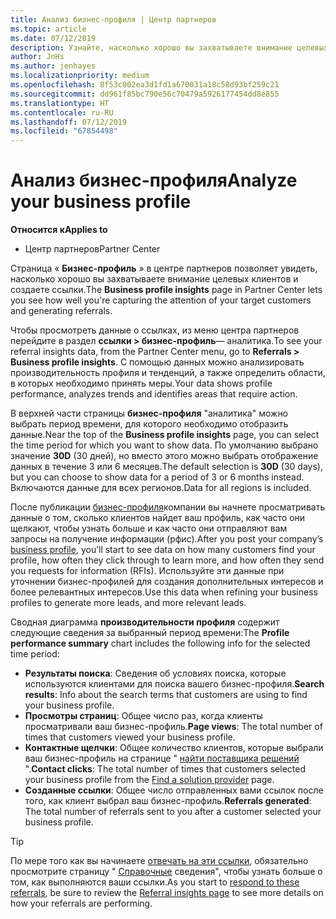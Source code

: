 ```yaml
---
title: Анализ бизнес-профиля | Центр партнеров
ms.topic: article
ms.date: 07/12/2019
description: Узнайте, насколько хорошо вы захватываете внимание целевых клиентов и создаете ссылки.
author: JnHs
ms.author: jenhayes
ms.localizationpriority: medium
ms.openlocfilehash: 8f53c002ea3d1fd1a670031a18c58d93bf259c21
ms.sourcegitcommit: dd961f85bc790e56c70479a5926177454dd8e855
ms.translationtype: HT
ms.contentlocale: ru-RU
ms.lasthandoff: 07/12/2019
ms.locfileid: "67854498"
---
```

# <a name="analyze-your-business-profile"></a><span data-ttu-id="991c7-103">Анализ бизнес-профиля</span><span class="sxs-lookup"><span data-stu-id="991c7-103">Analyze your business profile</span></span>
<!-- 
https://go.microsoft.com/fwlink/?linkid=849120
-->

<span data-ttu-id="991c7-104">**Относится к**</span><span class="sxs-lookup"><span data-stu-id="991c7-104">**Applies to**</span></span>

- <span data-ttu-id="991c7-105">Центр партнеров</span><span class="sxs-lookup"><span data-stu-id="991c7-105">Partner Center</span></span>

<span data-ttu-id="991c7-106">Страница « **Бизнес-профиль** » в центре партнеров позволяет увидеть, насколько хорошо вы захватываете внимание целевых клиентов и создаете ссылки.</span><span class="sxs-lookup"><span data-stu-id="991c7-106">The **Business profile insights** page in Partner Center lets you see how well you're capturing the attention of your target customers and generating referrals.</span></span>

<span data-ttu-id="991c7-107">Чтобы просмотреть данные о ссылках, из меню центра партнеров перейдите в раздел **ссылки > бизнес-профиль**— аналитика.</span><span class="sxs-lookup"><span data-stu-id="991c7-107">To see your referral insights data, from the Partner Center menu, go to **Referrals > Business profile insights**.</span></span> <span data-ttu-id="991c7-108">С помощью данных можно анализировать производительность профиля и тенденций, а также определить области, в которых необходимо принять меры.</span><span class="sxs-lookup"><span data-stu-id="991c7-108">Your data shows profile performance, analyzes trends and identifies areas that require action.</span></span>

<span data-ttu-id="991c7-109">В верхней части страницы **бизнес-профиля** "аналитика" можно выбрать период времени, для которого необходимо отобразить данные.</span><span class="sxs-lookup"><span data-stu-id="991c7-109">Near the top of the **Business profile insights** page, you can select the time period for which you want to show data.</span></span> <span data-ttu-id="991c7-110">По умолчанию выбрано значение **30D** (30 дней), но вместо этого можно выбрать отображение данных в течение 3 или 6 месяцев.</span><span class="sxs-lookup"><span data-stu-id="991c7-110">The default selection is **30D** (30 days), but you can choose to show data for a period of 3 or 6 months instead.</span></span> <span data-ttu-id="991c7-111">Включаются данные для всех регионов.</span><span class="sxs-lookup"><span data-stu-id="991c7-111">Data for all regions is included.</span></span>

<span data-ttu-id="991c7-112">После публикации [бизнес-профиля](create-a-marketing-profile.md)компании вы начнете просматривать данные о том, сколько клиентов найдет ваш профиль, как часто они щелкают, чтобы узнать больше и как часто они отправляют вам запросы на получение информации (рфис).</span><span class="sxs-lookup"><span data-stu-id="991c7-112">After you post your company’s [business profile](create-a-marketing-profile.md), you’ll start to see data on how many customers find your profile, how often they click through to learn more, and how often they send you requests for information (RFIs).</span></span> <span data-ttu-id="991c7-113">Используйте эти данные при уточнении бизнес-профилей для создания дополнительных интересов и более релевантных интересов.</span><span class="sxs-lookup"><span data-stu-id="991c7-113">Use this data when refining your business profiles to generate more leads, and more relevant leads.</span></span>

<span data-ttu-id="991c7-114">Сводная диаграмма **производительности профиля** содержит следующие сведения за выбранный период времени:</span><span class="sxs-lookup"><span data-stu-id="991c7-114">The **Profile performance summary** chart includes the following info for the selected time period:</span></span>

- <span data-ttu-id="991c7-115">**Результаты поиска**: Сведения об условиях поиска, которые используются клиентами для поиска вашего бизнес-профиля.</span><span class="sxs-lookup"><span data-stu-id="991c7-115">**Search results**: Info about the search terms that customers are using to find your business profile.</span></span>
- <span data-ttu-id="991c7-116">**Просмотры страниц**: Общее число раз, когда клиенты просматривали ваш бизнес-профиль.</span><span class="sxs-lookup"><span data-stu-id="991c7-116">**Page views**: The total number of times that customers viewed your business profile.</span></span>
- <span data-ttu-id="991c7-117">**Контактные щелчки**: Общее количество клиентов, которые выбрали ваш бизнес-профиль на странице " [найти поставщика решений](https://www.microsoft.com/solution-providers/home) ".</span><span class="sxs-lookup"><span data-stu-id="991c7-117">**Contact clicks**: The total number of times that customers selected your business profile from the [Find a solution provider](https://www.microsoft.com/solution-providers/home) page.</span></span>
- <span data-ttu-id="991c7-118">**Созданные ссылки**: Общее число отправленных вами ссылок после того, как клиент выбрал ваш бизнес-профиль.</span><span class="sxs-lookup"><span data-stu-id="991c7-118">**Referrals generated**: The total number of referrals sent to you after a customer selected your business profile.</span></span>

> [!TIP]
> <span data-ttu-id="991c7-119">По мере того как вы начинаете [отвечать на эти ссылки](responding-to-referrals.md), обязательно просмотрите страницу " [Справочные](referral-insights.md) сведения", чтобы узнать больше о том, как выполняются ваши ссылки.</span><span class="sxs-lookup"><span data-stu-id="991c7-119">As you start to [respond to these referrals](responding-to-referrals.md), be sure to review the [Referral insights page](referral-insights.md) to see more details on how your referrals are performing.</span></span>
